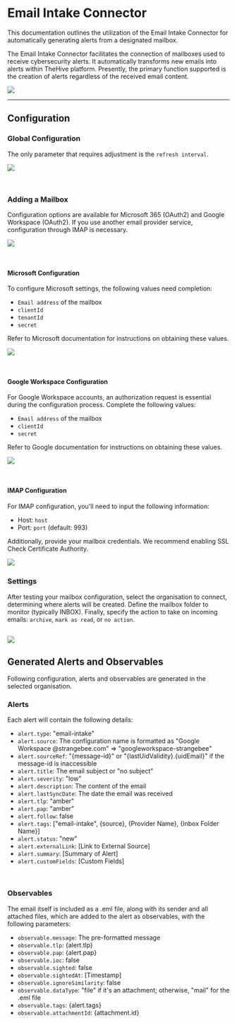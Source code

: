 # Email Intake Connector

This documentation outlines the utilization of the Email Intake Connector for automatically generating alerts from a designated mailbox.

The Email Intake Connector facilitates the connection of mailboxes used to receive cybersecurity alerts. It automatically transforms new emails into alerts within TheHive platform. Presently, the primary function supported is the creation of alerts regardless of the received email content.


![](../images/administration/eic-1.png)

---

## Configuration

### Global Configuration

The only parameter that requires adjustment is the ``refresh interval``.

![](../images/administration/eic-2.png)


&nbsp;

### Adding a Mailbox

Configuration options are available for Microsoft 365 (OAuth2) and Google Workspace (OAuth2). If you use another email provider service, configuration through IMAP is necessary.

![](../images/administration/eic-3.png)

&nbsp;

#### Microsoft Configuration

To configure Microsoft settings, the following values need completion:

- `Email address` of the mailbox
- `clientId`
- `tenantId`
- `secret`

Refer to Microsoft documentation for instructions on obtaining these values.

![](../images/administration/eic-4.png)

&nbsp;

#### Google Workspace Configuration

For Google Workspace accounts, an authorization request is essential during the configuration process. Complete the following values:

- `Email address` of the mailbox
- `clientId`
- `secret`

Refer to Google documentation for instructions on obtaining these values.

![](../images/administration/eic-5.png)

&nbsp;

#### IMAP Configuration

For IMAP configuration, you'll need to input the following information:

- Host: `host`
- Port: `port` (default: 993)

Additionally, provide your mailbox credentials. We recommend enabling SSL Check Certificate Authority.

![](../images/administration/eic-6.png)
&nbsp;

### Settings

After testing your mailbox configuration, select the organisation to connect, determining where alerts will be created. Define the mailbox folder to monitor (typically INBOX). Finally, specify the action to take on incoming emails: ``archive``, ``mark as read``, or ``no action``.

![](../images/administration/eic-7.png)
---

## Generated Alerts and Observables

Following configuration, alerts and observables are generated in the selected organisation.

### Alerts

Each alert will contain the following details:

- `alert.type`: "email-intake"
- `alert.source`: The configuration name is formatted as "Google Workspace @strangebee.com" => "googleworkspace-strangebee"
- `alert.sourceRef`: "{message-id}" or "{lastUidValidity}.{uidEmail}" if the message-id is inaccessible
- `alert.title`: The email subject or "no subject"
- `alert.severity`: "low"
- `alert.description`: The content of the email
- `alert.lastSyncDate`: The date the email was received
- `alert.tlp`: "amber"
- `alert.pap`: "amber"
- `alert.follow`: false
- `alert.tags`: ["email-intake", {source}, {Provider Name}, {Inbox Folder Name}]
- `alert.status`: "new"
- `alert.externalLink`: [Link to External Source]
- `alert.summary`: [Summary of Alert]
- `alert.customFields`: [Custom Fields]

&nbsp;

### Observables

The email itself is included as a .eml file, along with its sender and all attached files, which are added to the alert as observables, with the following parameters:

- `observable.message`: The pre-formatted message
- `observable.tlp`: {alert.tlp}
- `observable.pap`: {alert.pap}
- `observable.ioc`: false
- `observable.sighted`: false
- `observable.sightedAt`: [Timestamp]
- `observable.ignoreSimilarity`: false
- `observable.dataType`: "file" if it's an attachment; otherwise, "mail" for the .eml file
- `observable.tags`: {alert.tags}
- `observable.attachmentId`: {attachment.id}

&nbsp;